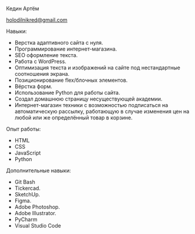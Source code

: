 Кедин Артём 

[holodilnikred@gmail.com ](mailto:holodilnikred@gmail.com) 

Навыки: 

- Верстка адаптивного сайта с нуля. 
- Программирование интернет-магазина. 
- SEO оформление текста. 
- Работа с WordPress. 
- Оптимизация текста и изображений на сайте под нестандартные соотношения экрана. 
- Позиционирование flex/блочных элементов. 
- Вёрстка форм. 
- Использование Python для работы сайта. 
- Создал домашнюю страницу несуществующей академии. 
- Интернет-магазин техники с возможностью подписаться на автоматическую рассылку, работающую в случае изменения цен на любой или же определённый товар в корзине. 

Опыт работы: 

- HTML 
- CSS 
- JavaScript 
- Python 

Дополнительные навыки: 

- Git Bash 
- Tickercad. 
- SketchUp. 
- Figma. 
- Adobe Photoshop. 
- Adobe Illustrator. 
- PyCharm 
- Visual Studio Code 
